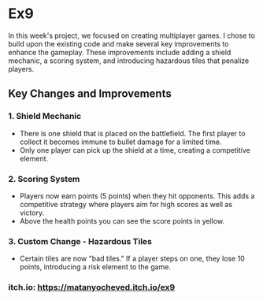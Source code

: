 # Ex9
In this week's project, we focused on creating multiplayer games. I chose to build upon the existing code and make several key improvements to enhance the gameplay. These improvements include adding a shield mechanic, a scoring system, and introducing hazardous tiles that penalize players.

## Key Changes and Improvements
### 1. Shield Mechanic
* There is one shield that is placed on the battlefield. The first player to collect it becomes immune to bullet damage for a limited time.
* Only one player can pick up the shield at a time, creating a competitive element.

### 2. Scoring System
* Players now earn points (5 points) when they hit opponents. This adds a competitive strategy where players aim for high scores as well as victory.
* Above the health points you can see the score points in yellow.

### 3. Custom Change - Hazardous Tiles
* Certain tiles are now "bad tiles." If a player steps on one, they lose 10 points, introducing a risk element to the game.


### itch.io: https://matanyocheved.itch.io/ex9
